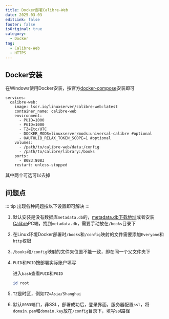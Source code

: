 ```yaml
---
title: Docker部署Calibre-Web
date: 2025-03-03
editLink: false
footer: false
isOriginal: true
category:
  - Docker
tag:
  - Calibre-Web
  - HTTPS
---
```


## Docker安装

在Windows使用Docker安装，按官方[docker-compose](https://github.com/linuxserver/docker-calibre-web?tab=readme-ov-file#docker-compose-recommended-click-here-for-more-info)安装即可

```yml{6,7,9,10,12,13,15}
services:
  calibre-web:
    image: lscr.io/linuxserver/calibre-web:latest
    container_name: calibre-web
    environment:
      - PUID=1000
      - PGID=1000
      - TZ=Etc/UTC
      - DOCKER_MODS=linuxserver/mods:universal-calibre #optional
      - OAUTHLIB_RELAX_TOKEN_SCOPE=1 #optional
    volumes:
      - /path/to/calibre-web/data:/config
      - /path/to/calibre/library:/books
    ports:
      - 8083:8083
    restart: unless-stopped
```

其中两个可选可以去掉

## 问题点

::: tip
出现各种问题按以下设置即可解决
:::


1. 默认安装是没有数据库`metadata.db`的，[metadata.db下载地址](https://drive.usercontent.google.com/download?id=189tv5i5SNT6rivLLLvCmC2JeLtODmSS1&export=download)或者安装[Calibre](https://calibre-ebook.com/zh_CN/download)PC端，找到`metadata.db`，需要手动放在`/books`目录下

2. 在Linux环境Docker部署时`/books`和`/config`映射的文件需要添加`Everyone`和`http`权限
3. `/books`和`/config`映射的文件夹位置不能一致，即在同一个父文件夹下
4. `PUID`和`PGID`按部署实际账户填写

    进入`bash`查看`PUID`和`PGID`

    ```bash
    id root
    ```
5. `TZ`是时区，例如`TZ=Asia/Shanghai`
6. 默认`8083`端口，非SSL，部署成功后，登录界面，服务器配置`ssl`，将`domain.pem`和`domain.key`放在`/config`目录下，填写ssl路径
   